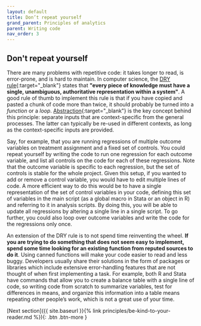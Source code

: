 ```yaml
---
layout: default
title: Don’t repeat yourself
grand_parent: Principles of analytics
parent: Writing code
nav_order: 3
---
```

## Don't repeat yourself

There are many problems with repetitive code: it takes longer to read, is error-prone, and is hard to maintain. In computer science, the [DRY rule](https://en.wikipedia.org/wiki/Don%27t_repeat_yourself){:target="_blank"} states that **"every piece of knowledge must have a single, unambiguous, authoritative representation within a system"**. A good rule of thumb to implement this rule is that if you have copied and pasted a chunk of code more than twice, it should probably be turned into a *function* or a *loop*. [Abstraction](https://en.wikipedia.org/wiki/Abstraction_(computer_science)){:target="_blank"} is the key concept behind this principle: separate inputs that are context-specific from the general processes. The latter can typically be re-used in different contexts, as long as the context-specific inputs are provided. 

Say, for example, that you are running regressions of multiple outcome variables on treatment assignment and a fixed set of controls. You could repeat yourself by writing the code to run one regression for each outcome variable, and list all controls on the code for each of these regressions. Note that the outcome variable is specific to each regression, but the set of controls is stable for the whole project. Given this setup, if you wanted to add or remove a control variable, you would have to edit multiple lines of code. A more efficient way to do this would be to have a single representation of the set of control variables in your code, defining this set of variables in the main script (as a global macro in Stata or an object in R) and referring to it in analysis scripts. By doing this, you will be able to update all regressions by altering a single line in a single script. To go further, you could also loop over outcome variables and write the code for the regressions only once.

An extension of the DRY rule is to not spend time reinventing the wheel. **If you are trying to do something that does not seem easy to implement, spend some time looking for an existing function from reputed sources to do it**. Using canned functions will make your code easier to read and less buggy. Developers usually share their solutions in the form of packages or libraries which include extensive error-handling features that are not thought of when first implementing a task. For example, both R and Stata have commands that allow you to create a balance table with a single line of code, so writing code from scratch to summarize variables, test for differences in means, and organize this information into a table means repeating other people’s work, which is not a great use of your time.

<span class="fs-8">
[Next section]({{ site.baseurl }}{% link principles/be-kind-to-your-reader.md %}){: .btn .btn-more }
</span>